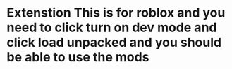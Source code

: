 # Extenstion This is for roblox and you need to click turn on dev mode and click load unpacked and you should be able to use the mods
